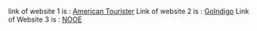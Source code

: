 link of website 1 is : [American Tourister](https://american-tourister-clone.netlify.app/) 
Link of website 2 is : [GoIndigo](https://goindigo-clone.netlify.app/)
Link of Website 3 is : [NOOE](https://nooe-clone.netlify.app/)
